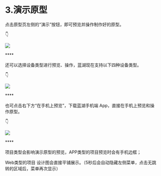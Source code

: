 # 3.演示原型

点击原型页左侧的“演示”按钮，即可预览并操作制作好的原型。

👇

![](https://images-cdn.shimo.im/l5JQglPOo6AJmw48/3.gif)

\*\*\*\*

还可以选择设备类型进行预览、操作，蓝湖现在支持以下四种设备类型。

👇

![](https://images-cdn.shimo.im/o0CIfJGvNEYDSytq/4.png!thumbnail)

\*\*\*\*

也可点击右下方“在手机上预览”，下载蓝湖手机端 App，直接在手机上预览和操作原型。 

👇

![](https://images-cdn.shimo.im/b9KbedvnVdMUpt2L/5.gif)

\*\*\*\*

项目类型会影响演示原型的预览，APP类型的项目预览时会有手机边框； 

Web类型的项目 设计图会直接平铺展示。（5秒后会自动隐藏左侧菜单，点击无跳转的区域后，菜单再次显示） 

